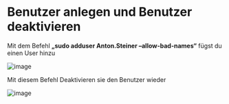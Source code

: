Benutzer anlegen und Benutzer deaktivieren
===

Mit dem Befehl **„sudo adduser Anton.Steiner –allow-bad-names“** fügst du einen User hinzu

![image](https://github.com/user-attachments/assets/6cbe80a2-722b-40cc-a753-dd3130cc3feb)

Mit diesem Befehl Deaktivieren sie den Benutzer wieder

![image](https://github.com/user-attachments/assets/4fb216f8-5aab-451b-8029-0e139b1c4075)
